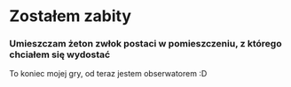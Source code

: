 # Zostałem zabity

### Umieszczam żeton zwłok postaci w pomieszczeniu, z którego chciałem się wydostać

To koniec mojej gry, od teraz jestem obserwatorem :D 